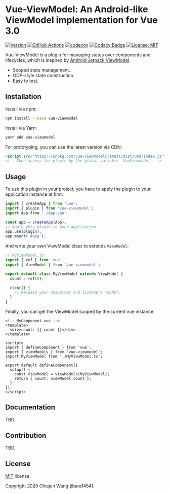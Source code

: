 # Vue-ViewModel: An Android-like ViewModel implementation for Vue 3.0

[![Version](https://img.shields.io/npm/v/vue-viewmodel)](https://www.npmjs.com/package/vue-viewmodel)
[![GitHub Actions](https://github.com/ibara1454/vue-viewmodel/workflows/build/badge.svg)](https://github.com/ibara1454/vue-viewmodel/actions?query=workflow%3Abuild)
[![codecov](https://codecov.io/gh/ibara1454/vue-viewmodel/branch/master/graph/badge.svg)](https://codecov.io/gh/ibara1454/vue-viewmodel)
[![Codacy Badge](https://app.codacy.com/project/badge/Grade/77bac24504cc4fe9a6d638251c0d912a)](https://www.codacy.com/gh/ibara1454/vue-viewmodel/dashboard?utm_source=github.com&amp;utm_medium=referral&amp;utm_content=ibara1454/vue-viewmodel&amp;utm_campaign=Badge_Grade)
[![License: MIT](https://img.shields.io/badge/License-MIT-blue.svg)](https://opensource.org/licenses/MIT)

Vue-ViewModel is a plugin for managing states over components and lifecycles, which is inspired by [Android Jetpack ViewModel](https://developer.android.com/topic/libraries/architecture/viewmodel).

- Scoped state management.
- OOP-style state construction.
- Easy to test.

## Installation

Install via npm:

```bash
npm install --save vue-viewmodel
```

Install via Yarn:

```bash
yarn add vue-viewmodel
```

For prototyping, you can use the latest version via CDN:

```html
<script src="https://unpkg.com/vue-viewmodel@latest/dist/umd/index.js"></script>
<!-- Then access the plugin by the global variable `VueViewmodel` -->
```

## Usage

To use this plugin in your project, you have to apply the plugin to your application instance at first:

```typescript
import { createApp } from 'vue';
import { plugin } from 'vue-viewmodel';
import App from './App.vue'

const app = createApp(App);
// Apply this plugin to your application.
app.use(plugin);
app.mount('#app');
```

And write your own ViewModel class to extends `ViewModel`:

```typescript
// MyViewModel.ts
import { ref } from 'vue';
import { ViewModel } from 'vue-viewmodel';

export default class MyViewModel extends ViewModel {
  count = ref(0);

  clear() {
    // Release your resources and listeners *HERE*.
  }
}
```

Finally, you can get the ViewModel scoped by the current vue instance:

```vue
<!-- MyComponent.vue -->
<template>
  <div>count: {{ count }}</div>
</template>

<script>
import { defineComponent } from 'vue';
import { viewModels } from 'vue-viewmodel';
import MyViewModel from './MyViewModel.ts';

export default defineComponent({
  setup() {
    const viewModel = viewModels(MyViewModel);
    return { count: viewModel.count };
  }
});
</script>
```

## Documentation

TBD.

## Contribution

TBD.

## License

[MIT](./LICENSE) license.

Copyright 2020 Chiajun Wang (ibara1454).

